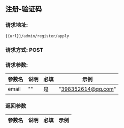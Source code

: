 ## 注册-验证码
### 请求地址:
```
{{url}}/admin/register/apply
```
### 请求方式: POST  
### 请求参数:  

|参数名|说明|必填|示例|  
 |---|---|---|---|  
|email|""|是|"398352614@qq.com"|  
### 返回参数  

|参数名|说明|必填|示例|  
 |---|---|---|---|  
